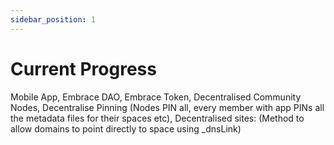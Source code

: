 ```yaml
---
sidebar_position: 1
---
```


# Current Progress

Mobile App, Embrace DAO, Embrace Token, Decentralised Community Nodes, Decentralise Pinning (Nodes PIN all, every member with app PINs all the metadata files for their spaces etc), Decentralised sites: (Method to allow domains to point directly to space using \_dnsLink)
